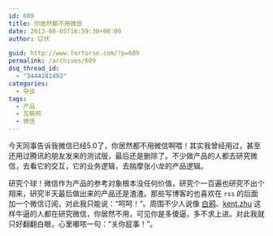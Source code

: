 ```yaml
---
id: 609
title: 你居然都不用微信
date: 2013-08-05T16:59:30+00:00
author: 愆伏

guid: http://www.tortorse.com/?p=609
permalink: /archives/609
dsq_thread_id:
  - "3444281492"
categories:
  - 杂谈
tags:
  - 产品
  - 互联网
  - 微信
---
```

今天同事告诉我微信已经5.0了，你居然都不用微信啊喂！其实我曾经用过，甚至还用过腾讯的朋友发来的测试版，最后还是删除了。不少做产品的人都去研究微信，去看它的交互，它的业务逻辑，去揣摩张小龙的产品逻辑。
  
研究个球！微信作为产品的参考对象根本没任何价值，研究个一百遍也研究不出个翔来，研究半天最后做出来的产品还是渣渣。那些写博客的也喜欢在 `rss` 的后面加一个微信订阅，对此我只能说：“呵呵！”。周围不少人说像 [白鸦](http://ucdchina.com/baiya/)、[kent.zhu](http://www.ikent.me/blog/) 这样牛逼的人都在研究微信，你居然不用，可见你是多傻逼，多不求上进。对此我就只好翻翻白眼，心里嘟哝一句：“关你屁事！”。

